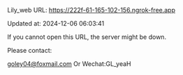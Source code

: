 Lily_web URL: https://222f-61-165-102-156.ngrok-free.app

Updated at: 2024-12-06 06:03:41

If you cannot open this URL, the server might be down.

Please contact: 

goley04@foxmail.com Or Wechat:GL_yeaH